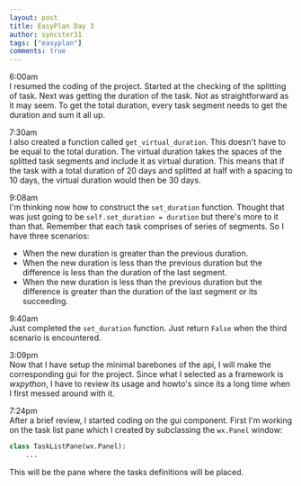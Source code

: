 ```yaml
---
layout: post
title: EasyPlan Day 3
author: syncster31
tags: ["easyplan"]
comments: true
---
```

6:00am  
I resumed the coding of the project. Started at the checking of the splitting of task. Next was getting the duration of the task. Not as straightforward as it may seem. To get the total duration, every task segment needs to get the duration and sum it all up.

7:30am  
I also created a function called ```get_virtual_duration```. This doesn't have to be equal to the total duration. The virtual duration takes the spaces of the splitted task segments and include it as virtual duration. This means that if the task with a total duration of 20 days and splitted at half with a spacing to 10 days, the virtual duration would then be 30 days.

9:08am  
I'm thinking now how to construct the ```set_duration``` function. Thought that was just going to be ```self.set_duration = duration``` but there's more to it than that. Remember that each task comprises of series of segments. So I have three scenarios:

- When the new duration is greater than the previous duration.
- When the new duration is less than the previous duration but the difference is less than the duration of the last segment.
- When the new duration is less than the previous duration but the difference is greater than the duration of the last segment or its succeeding.

9:40am  
Just completed the ```set_duration``` function. Just return ```False``` when the third scenario is encountered.

3:09pm  
Now that I have setup the minimal barebones of the api, I will make the corresponding gui for the project. Since what I selected as a framework is _wxpython_, I have to review its usage and howto's since its a long time when I first messed around with it.

7:24pm  
After a brief review, I started coding on the gui component. First I'm working on the task list pane which I created by subclassing the ```wx.Panel``` window:

```python
class TaskListPane(wx.Panel):
    ...
```

This will be the pane where the tasks definitions will be placed.
